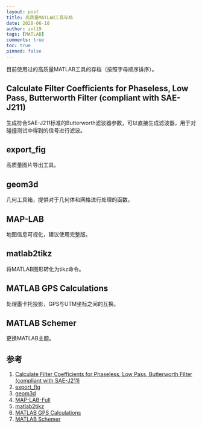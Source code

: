 ```yaml
---
layout: post
title: 高质量MATLAB工具存档
date: 2020-06-10
author: zxl19
tags: [MATLAB]
comments: true
toc: true
pinned: false
---
```


目前使用过的高质量MATLAB工具的存档（按照字母顺序排序）。

<!-- more -->

## Calculate Filter Coefficients for Phaseless, Low Pass, Butterworth Filter (compliant with SAE-J211)

生成符合SAE-J211标准的Butterworth滤波器参数，可以直接生成滤波器，用于对碰撞测试中得到的信号进行滤波。

## export_fig

高质量图片导出工具。

## geom3d

几何工具箱，提供对于几何体和网格进行处理的函数。

## MAP-LAB

地图信息可视化，建议使用完整版。

## matlab2tikz

将MATLAB图形转化为tikz命令。

## MATLAB GPS Calculations

处理墨卡托投影，GPS与UTM坐标之间的互换。

## MATLAB Schemer

更换MATLAB主题。

## 参考

1. [Calculate Filter Coefficients for Phaseless, Low Pass, Butterworth Filter (compliant with SAE-J211)](https://www.mathworks.com/matlabcentral/fileexchange/61852-calculate-filter-coefficients-for-phaseless-low-pass-butterworth-filter-compliant-with-sae-j211)
2. [export_fig](https://github.com/altmany/export_fig)
3. [geom3d](https://www.mathworks.com/matlabcentral/fileexchange/24484-geom3d)
4. [MAP-LAB-Full](http://www.dimitriospiretzidis.com/maplab_home.html)
5. [matlab2tikz](https://github.com/matlab2tikz/matlab2tikz)
6. [MATLAB GPS Calculations](https://github.com/alexbuczynsky/MATLAB-GPS-Calculations)
7. [MATLAB Schemer](https://www.github.com/scottclowe/matlab-schemer)
